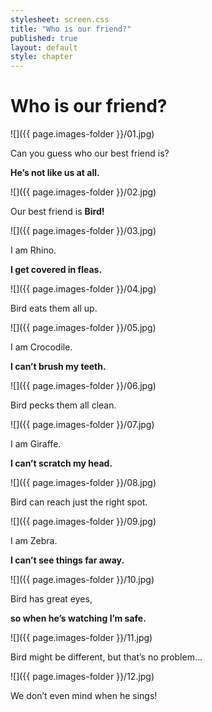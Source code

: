 ```yaml
---
stylesheet: screen.css
title: "Who is our friend?"
published: true
layout: default
style: chapter
---
```


# Who is our friend?

![]({{ page.images-folder }}/01.jpg)

Can you guess who our best friend is?

**He’s not like us at all.**

![]({{ page.images-folder }}/02.jpg)

Our best friend is **Bird!**

![]({{ page.images-folder }}/03.jpg)

I am Rhino. 

**I get covered in fleas.**

![]({{ page.images-folder }}/04.jpg)

Bird eats them all up.

![]({{ page.images-folder }}/05.jpg)

I am Crocodile. 

**I can’t brush my teeth.**

![]({{ page.images-folder }}/06.jpg)

Bird pecks them all clean.

![]({{ page.images-folder }}/07.jpg)

I am Giraffe. 

**I can’t scratch my head.**

![]({{ page.images-folder }}/08.jpg)

Bird can reach just the right spot.

![]({{ page.images-folder }}/09.jpg)

I am Zebra.

**I can’t see things far away.**

![]({{ page.images-folder }}/10.jpg)

Bird has great eyes, 

**so when he’s watching I’m safe.**

![]({{ page.images-folder }}/11.jpg)

Bird might be different, but that’s no problem...

![]({{ page.images-folder }}/12.jpg)

We don’t even mind when he sings!
